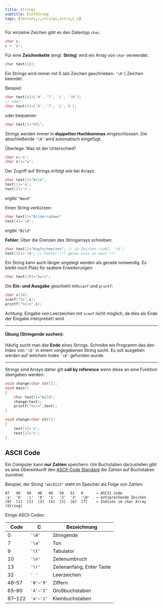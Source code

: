```yaml
---
title: Strings
subtitle: Einführung
tags: [lecture,c,strings,intro,C_2]
---
```


Für einzelne Zeichen gibt es den Datentyp `char`.

```c
char c;
c = 'a';
```

Für eine **Zeichenkette** (engl. **String**) wird ein Array von `char` verwendet.

```c
char text[10];
```

Ein Strings wird immer mit 0 (als Zeichen geschrieben: `'\0'`) Zeichen beendet.

Beispiel:

```c
char text[4]={'H', 'T', 'L', '\0'};
// oder
char text[4]={'H', 'T', 'L', 0 };
```

oder bequemer:

```c
char text[]="HTL";
```

Strings werden immer in **doppelten Hochkommas** eingeschlossen. Die abschließende `'\0'` wird automatisch eingefügt.

 Überlege: Was ist der Unterschied?

```c
char c='a';
char s[]="a";
```

Der Zugriff auf Strings erfolgt wie bei Arrays:

```c
char text[]="Wild";
text[1]='a';
text[2]='n';
```

ergibt `"Wand"`

Einen String verkürzen:

```c
char text[]="Bilderrahmen"
text[4]='\0';
```

ergibt `"Bild"`


**Fehler:** Über die Grenzen des Stringarrays schreiben:

```c
char text[]="Kopfschmerzen"; // 14 Zeichen (inkl. '\0')
text[14]='\0'; // Fehler !!! genau eins zu weit !!!
```

Ein String kann auch länger angelegt werden als gerade notwendig. Es bleibt noch Platz für spätere Erweiterungen:

```c
char text[20]="kurz";
```

Die **Ein- und Ausgabe** geschieht mit`scanf` und `printf`:

```c
char s[20];
scanf("%s",s);
printf("%s\n",s);
```

Achtung: Eingabe von Leerzeichen mit `scanf` nicht möglich, da dies als Ende der Eingabe interpretiert wird.

---

#### **Übung (Stringende suchen):**

Häufig sucht man das **Ende** eines Strings. Schreibe ein Programm das den Index von `'\0'` in einem vorgegebenen String sucht. Es soll ausgeben werden auf welchem Index `'\0'` gefunden wurde.

---


Strings sind Arrays daher gilt **call by reference** wenn diese an eine Funktion übergeben werden:

```c
void change(char str[]);
void main()
{
    char text[]="Wild";
    change(text);
    printf("%s\n",text);
}

void change(char str[])
{
    text[1]='a';
    text[2]='n';
}
```



## ASCII Code

Ein Computer kann **nur Zahlen** speichern. Um Buchstaben darzustellen gibt es eine Übereinkunft den [ASCII-Code Standard](http://de.wikipedia.org/wiki/American_Standard_Code_for_Information_Interchange) die Zahlen auf Buchstaben zuordnet. 

Beispiel, der String `"abc0123"` steht im Speicher als Folge von Zahlen:

```
97   98   99   48   49   50   51   0      ← ASCII Code
'a'  'b'  'c'  '0'  '1'  '2'  '3'  '\0'   ← entsprechende Zeichen
[0]  [1]  [2]  [3]  [4]  [5]  [6]  [7]    ← Indizes im char Array (String)
```



Einige ASCII Codes:

| Code    | C       | Bezeichnung |
| ---- | ---- | ---- |
| 0       | `'\0'`    | Stringende |
| 7       | `'\a'`    | Ton |
| 9       | `'\t'`    | Tabulator |
| 10      | `'\n'`    | Zeilenumbruch |
| 13      | `'\r'`    | Zeilenanfang, Enter Taste |
| 32      | `' '`     | Leerzeichen |
| 48–57   | `'0'–'9'` | Ziffern |
| 65–90   | `'A'–'Z'` | Großbuchstaben |
| 97–122  | `'a'–'z'` | Kleinbuchstaben |